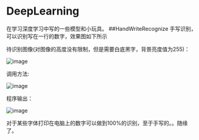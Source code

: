 # DeepLearning
在学习深度学习中写的一些模型和小玩具。
##HandWriteRecognize
手写识别，可以识别写在一行的数字，效果图如下所示

待识别图像(对图像的高度没有限制，但是需要白底黑字，背景亮度值为255)：

![image](https://github.com/skillness/DeepLearning/blob/master/12345.jpg)

调用方法:

![image](https://github.com/skillness/DeepLearning/blob/master/data/howTo.png) 

程序输出：

![image](https://github.com/skillness/DeepLearning/blob/master/data/result.png)

对于某些字体打印在电脑上的数字可以做到100%的识别，至于手写的。。随缘了。
